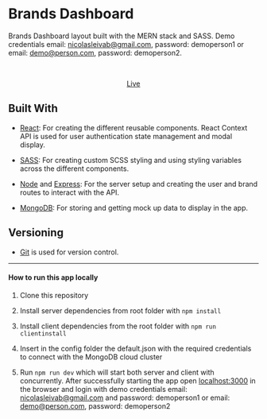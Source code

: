 # Brands Dashboard

Brands Dashboard layout built with the MERN stack and SASS.
Demo credentials email: nicolasleivab@gmail.com, password: demoperson1 or email: demo@person.com, password: demoperson2.

<br  />

<p align="center"><a  href="https://brandsdashboard.herokuapp.com">Live</a></p>

## Built With

- [React](https://reactjs.org/): For creating the different reusable components. React Context API is used for user authentication state management and modal display.

- [SASS](https://sass-lang.com/): For creating custom SCSS styling and using styling variables across the different components.

- [Node](https://nodejs.org/en/) and [Express](https://expressjs.com/): For the server setup and creating the user and brand routes to interact with the API.

- [MongoDB](https://www.mongodb.com/cloud/atlas): For storing and getting mock up data to display in the app.

## Versioning

- [Git](https://git-scm.com) is used for version control.

---

#### How to run this app locally

1. Clone this repository

2. Install server dependencies from root folder with `npm install`

3. Install client dependencies from the root folder with `npm run clientinstall`

4. Insert in the config folder the default.json with the required credentials to connect with the MongoDB cloud cluster

5. Run `npm run dev` which will start both server and client with concurrently. After successfully starting the app open [localhost:3000](http://localhost:3000/) in the browser and login with demo credentials email: nicolasleivab@gmail.com and password: demoperson1 or email: demo@person.com, password: demoperson2
